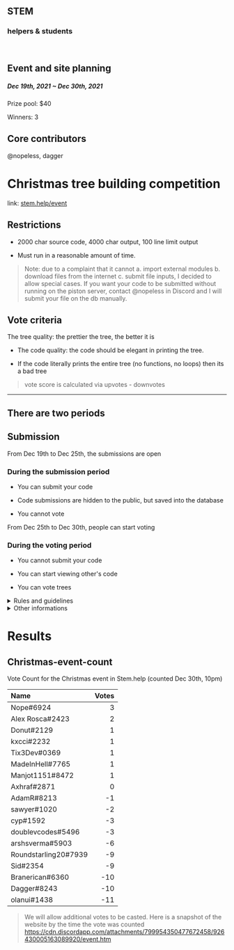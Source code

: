 ## STEM
### helpers & students

<br>

## Event and site planning
##### Dec 19th, 2021 ~ Dec 30th, 2021

Prize pool: $40

Winners: 3

## Core contributors

@nopeless, dagger


# Christmas tree building competition

link: [stem.help/event](https://stem.help/event)

## Restrictions

* 2000 char source code, 4000 char output, 100 line limit output

* Must run in a reasonable amount of time.

> Note: due to a complaint that it cannot a. import external modules b. download files from the internet c. submit file inputs, I decided to allow special cases. 
> If you want your code to be submitted without running on the piston server, contact @nopeless in Discord and I will submit your file on the db manually.

## Vote criteria

The tree quality: the prettier the tree, the better it is

* The code quality: the code should be elegant in printing the tree.

* If the code literally prints the entire tree (no functions, no loops) then its a bad tree

> vote score is calculated via upvotes - downvotes

---

## There are two periods

## Submission

From Dec 19th to Dec 25th, the submissions are open

### During the submission period

* You can submit your code

* Code submissions are hidden to the public, but saved into the database

* You cannot vote

From Dec 25th to Dec 30th, people can start voting

### During the voting period

* You cannot submit your code

* You can start viewing other's code

* You can vote trees

<details><summary>Rules and guidelines</summary>

* Only 1 submission is allowed. If you upload more, your latest submission will override your old one considered.

* NSFW is strictly prohibited

* Do not server or DM advertise your trees to be voted for. Doing so will result in an elimination from the competition. 

* No plagiarism is allowed. Only original content will be considered in the voting process. 

* Late votes are not accepted.

* Doing vote fraud fraud by voting for yourself or someone else with an alternate account is prohibited and will lead to elimination. 

* Have fun!
</details>

<details><summary>Other informations</summary>

* 3 winners with most votes

* They will recieve an Event winner role

</details>

# Results

## Christmas-event-count

Vote Count for the Christmas event in Stem.help (counted Dec 30th, 10pm)


| Name  | Votes |
|:------|------:|
| Nope#6924 | 3 |
| Alex Rosca#2423 | 2 |
| Donut#2129  | 1 |
| kxcci#2232  | 1 |
| Tix3Dev#0369  | 1 |
| MadeInHell#7765 | 1 |
| Manjot1151#8472 | 1 |
| Axhraf#2871 | 0 |
| AdamR#8213  | -1  |
| sawyer#1020 | -2  |
| cyp#1592  | -3  |
| doublevcodes#5496 | -3  |
| arshsverma#5903 | -6  |
| Roundstarling20#7939  | -9  |
| Sid#2354  | -9  |
| Branerican#6360 | -10 |
| Dagger#8243 | -10 |
| olanui#1438 | -11 |

> We will allow additional votes to be casted. 
> Here is a snapshot of the website by the time the vote was counted https://cdn.discordapp.com/attachments/799954350477672458/926430005163089920/event.htm
